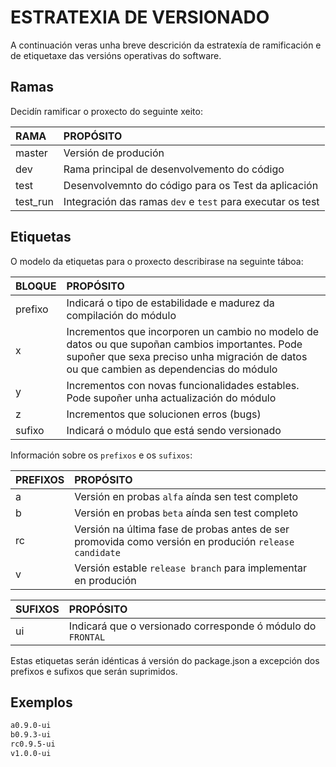 # ESTRATEXIA DE VERSIONADO

A continuación veras unha breve descrición da estratexía de ramificación e de etiquetaxe das versións operativas do software.

## Ramas

Decidín ramificar o proxecto do seguinte xeito:

| RAMA              | PROPÓSITO
|:-                 |:-
| master            | Versión de produción
| dev               | Rama principal de desenvolvemento do código
| test              | Desenvolvemnto do código para os Test da aplicación
| test_run          | Integración das ramas `dev` e `test` para executar os test

## Etiquetas

O modelo da etiquetas para o proxecto describirase na seguinte táboa:

| BLOQUE    | PROPÓSITO
|:-         |:-
| prefixo   | Indicará o tipo de estabilidade e madurez da compilación do módulo
| x         | Incrementos que incorporen un cambio no modelo de datos ou que supoñan cambios importantes. Pode supoñer que sexa preciso unha migración de datos ou que cambien as dependencias do módulo
| y         | Incrementos con novas funcionalidades estables. Pode supoñer unha actualización do módulo
| z         | Incrementos que solucionen erros (bugs)
| sufixo    | Indicará o módulo que está sendo versionado
Información sobre os `prefixos` e os `sufixos`:

| PREFIXOS  | PROPÓSITO
|:-         |:-
| a         | Versión en probas `alfa` aínda sen test completo
| b         | Versión en probas `beta` aínda sen test completo
| rc        | Versión na última fase de probas antes de ser promovida como versión en produción `release candidate`
| v         | Versión estable `release branch` para implementar en produción

| SUFIXOS   | PROPÓSITO
|:-         |:-
| ui        | Indicará que o versionado corresponde ó módulo do `FRONTAL`

Estas etiquetas serán idénticas á versión do package.json a excepción dos prefixos e sufixos que serán suprimidos.

## Exemplos

``` bash
a0.9.0-ui
b0.9.3-ui
rc0.9.5-ui
v1.0.0-ui
```
